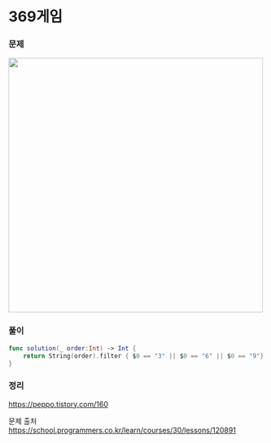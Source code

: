 #  369게임

### 문제
<img src="https://user-images.githubusercontent.com/64088377/197902170-7e9eb6a0-a0f6-40b3-a63b-c9ae889f90ff.png" width="500" >


### 풀이 <br>
```swift 
func solution(_ order:Int) -> Int {
    return String(order).filter { $0 == "3" || $0 == "6" || $0 == "9"}.count
}
```

### 정리 <br>
https://peppo.tistory.com/160

문제 출처 <br>
https://school.programmers.co.kr/learn/courses/30/lessons/120891
